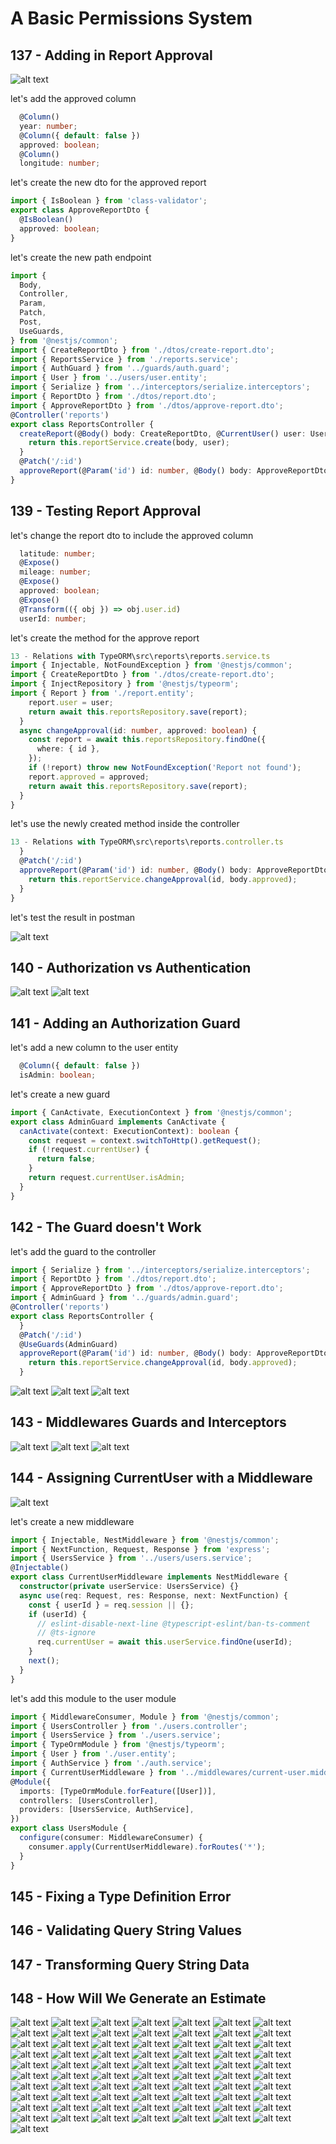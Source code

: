 # A Basic Permissions System
## 137 - Adding in Report Approval 
![alt text](./Assets/images/set-03/19.png)

let's add the approved column
```ts
  @Column()
  year: number;
  @Column({ default: false })
  approved: boolean;
  @Column()
  longitude: number;

```

let's create the new dto for the approved report
```ts
import { IsBoolean } from 'class-validator';
export class ApproveReportDto {
  @IsBoolean()
  approved: boolean;
}
```

let's create the new path endpoint
```ts 
import {
  Body,
  Controller,
  Param,
  Patch,
  Post,
  UseGuards,
} from '@nestjs/common';
import { CreateReportDto } from './dtos/create-report.dto';
import { ReportsService } from './reports.service';
import { AuthGuard } from '../guards/auth.guard';
import { User } from '../users/user.entity';
import { Serialize } from '../interceptors/serialize.interceptors';
import { ReportDto } from './dtos/report.dto';
import { ApproveReportDto } from './dtos/approve-report.dto';
@Controller('reports')
export class ReportsController {
  createReport(@Body() body: CreateReportDto, @CurrentUser() user: User) {
    return this.reportService.create(body, user);
  }
  @Patch('/:id')
  approveReport(@Param('id') id: number, @Body() body: ApproveReportDto) {}
}
```
## 139 - Testing Report Approval
let's change the report dto to include the approved column
```ts
  latitude: number;
  @Expose()
  mileage: number;
  @Expose()
  approved: boolean;
  @Expose()
  @Transform(({ obj }) => obj.user.id)
  userId: number;
```

let's create the method for the approve report
```ts
13 - Relations with TypeORM\src\reports\reports.service.ts
import { Injectable, NotFoundException } from '@nestjs/common';
import { CreateReportDto } from './dtos/create-report.dto';
import { InjectRepository } from '@nestjs/typeorm';
import { Report } from './report.entity';
    report.user = user;
    return await this.reportsRepository.save(report);
  }
  async changeApproval(id: number, approved: boolean) {
    const report = await this.reportsRepository.findOne({
      where: { id },
    });
    if (!report) throw new NotFoundException('Report not found');
    report.approved = approved;
    return await this.reportsRepository.save(report);
  }
}
```

let's use the newly created method inside the controller
```ts
13 - Relations with TypeORM\src\reports\reports.controller.ts
  }
  @Patch('/:id')
  approveReport(@Param('id') id: number, @Body() body: ApproveReportDto) {
    return this.reportService.changeApproval(id, body.approved);
  }
}
```
let's test the result in postman

![alt text](./Assets/images/set-03/20.png)
## 140 - Authorization vs Authentication
![alt text](./Assets/images/set-03/21.png)
![alt text](./Assets/images/set-03/22.png)



## 141 - Adding an Authorization Guard
let's add a new column to the user entity
```ts
  @Column({ default: false })
  isAdmin: boolean;
```

let's create a new guard
```ts
import { CanActivate, ExecutionContext } from '@nestjs/common';
export class AdminGuard implements CanActivate {
  canActivate(context: ExecutionContext): boolean {
    const request = context.switchToHttp().getRequest();
    if (!request.currentUser) {
      return false;
    }
    return request.currentUser.isAdmin;
  }
}
```
## 142 - The Guard doesn't Work
let's add the guard to the controller
```ts
import { Serialize } from '../interceptors/serialize.interceptors';
import { ReportDto } from './dtos/report.dto';
import { ApproveReportDto } from './dtos/approve-report.dto';
import { AdminGuard } from '../guards/admin.guard';
@Controller('reports')
export class ReportsController {
  }
  @Patch('/:id')
  @UseGuards(AdminGuard)
  approveReport(@Param('id') id: number, @Body() body: ApproveReportDto) {
    return this.reportService.changeApproval(id, body.approved);
  }
```
![alt text](./Assets/images/set-03/23.png)
![alt text](./Assets/images/set-03/24.png)
![alt text](./Assets/images/set-03/25.png)
## 143 - Middlewares Guards and Interceptors
![alt text](./Assets/images/set-03/26.png)
![alt text](./Assets/images/set-03/27.png)
![alt text](./Assets/images/set-03/28.png)
## 144 - Assigning CurrentUser with a Middleware
![alt text](./Assets/images/set-03/29.png)

let's create a new middleware
```ts
import { Injectable, NestMiddleware } from '@nestjs/common';
import { NextFunction, Request, Response } from 'express';
import { UsersService } from '../users/users.service';
@Injectable()
export class CurrentUserMiddleware implements NestMiddleware {
  constructor(private userService: UsersService) {}
  async use(req: Request, res: Response, next: NextFunction) {
    const { userId } = req.session || {};
    if (userId) {
      // eslint-disable-next-line @typescript-eslint/ban-ts-comment
      // @ts-ignore
      req.currentUser = await this.userService.findOne(userId);
    }
    next();
  }
}
```
let's add this module to the user module
```ts
import { MiddlewareConsumer, Module } from '@nestjs/common';
import { UsersController } from './users.controller';
import { UsersService } from './users.service';
import { TypeOrmModule } from '@nestjs/typeorm';
import { User } from './user.entity';
import { AuthService } from './auth.service';
import { CurrentUserMiddleware } from '../middlewares/current-user.middleware';
@Module({
  imports: [TypeOrmModule.forFeature([User])],
  controllers: [UsersController],
  providers: [UsersService, AuthService],
})
export class UsersModule {
  configure(consumer: MiddlewareConsumer) {
    consumer.apply(CurrentUserMiddleware).forRoutes('*');
  }
}
```
## 145 - Fixing a Type Definition Error
## 146 - Validating Query String Values
## 147 - Transforming Query String Data
## 148 - How Will We Generate an Estimate




![alt text](./Assets/images/set-03/30.png)
![alt text](./Assets/images/set-03/31.png)
![alt text](./Assets/images/set-03/32.png)
![alt text](./Assets/images/set-03/33.png)
![alt text](./Assets/images/set-03/34.png)
![alt text](./Assets/images/set-03/35.png)
![alt text](./Assets/images/set-03/36.png)
![alt text](./Assets/images/set-03/37.png)
![alt text](./Assets/images/set-03/38.png)
![alt text](./Assets/images/set-03/39.png)
![alt text](./Assets/images/set-03/40.png)
![alt text](./Assets/images/set-03/41.png)
![alt text](./Assets/images/set-03/42.png)
![alt text](./Assets/images/set-03/43.png)
![alt text](./Assets/images/set-03/44.png)
![alt text](./Assets/images/set-03/45.png)
![alt text](./Assets/images/set-03/46.png)
![alt text](./Assets/images/set-03/47.png)
![alt text](./Assets/images/set-03/48.png)
![alt text](./Assets/images/set-03/49.png)
![alt text](./Assets/images/set-03/50.png)
![alt text](./Assets/images/set-03/51.png)
![alt text](./Assets/images/set-03/52.png)
![alt text](./Assets/images/set-03/53.png)
![alt text](./Assets/images/set-03/54.png)
![alt text](./Assets/images/set-03/55.png)
![alt text](./Assets/images/set-03/56.png)
![alt text](./Assets/images/set-03/57.png)
![alt text](./Assets/images/set-03/58.png)
![alt text](./Assets/images/set-03/59.png)
![alt text](./Assets/images/set-03/60.png)
![alt text](./Assets/images/set-03/61.png)
![alt text](./Assets/images/set-03/62.png)
![alt text](./Assets/images/set-03/63.png)
![alt text](./Assets/images/set-03/64.png)
![alt text](./Assets/images/set-03/65.png)
![alt text](./Assets/images/set-03/66.png)
![alt text](./Assets/images/set-03/67.png)
![alt text](./Assets/images/set-03/68.png)
![alt text](./Assets/images/set-03/69.png)
![alt text](./Assets/images/set-03/70.png)
![alt text](./Assets/images/set-03/71.png)
![alt text](./Assets/images/set-03/72.png)
![alt text](./Assets/images/set-03/73.png)
![alt text](./Assets/images/set-03/74.png)
![alt text](./Assets/images/set-03/75.png)
![alt text](./Assets/images/set-03/76.png)
![alt text](./Assets/images/set-03/77.png)
![alt text](./Assets/images/set-03/78.png)
![alt text](./Assets/images/set-03/79.png)
![alt text](./Assets/images/set-03/80.png)
![alt text](./Assets/images/set-03/81.png)
![alt text](./Assets/images/set-03/82.png)
![alt text](./Assets/images/set-03/83.png)
![alt text](./Assets/images/set-03/84.png)
![alt text](./Assets/images/set-03/85.png)
![alt text](./Assets/images/set-03/86.png)
![alt text](./Assets/images/set-03/87.png)
![alt text](./Assets/images/set-03/88.png)
![alt text](./Assets/images/set-03/89.png)
![alt text](./Assets/images/set-03/90.png)
![alt text](./Assets/images/set-03/91.png)
![alt text](./Assets/images/set-03/92.png)
![alt text](./Assets/images/set-03/93.png)
![alt text](./Assets/images/set-03/94.png)
![alt text](./Assets/images/set-03/95.png)
![alt text](./Assets/images/set-03/96.png)
![alt text](./Assets/images/set-03/97.png)
![alt text](./Assets/images/set-03/98.png)
![alt text](./Assets/images/set-03/99.png)
![alt text](./Assets/images/set-03/100.png)